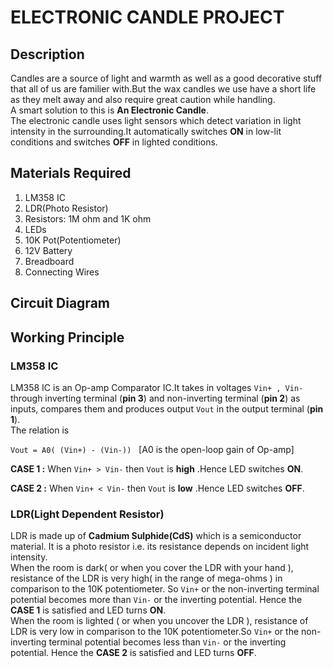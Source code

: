 # ELECTRONIC CANDLE PROJECT
## Description
Candles are a source of light and warmth as well as a good decorative stuff that all of us are familier with.But the wax candles we use have a short life as they melt away and also require great caution while handling.<br>
A smart solution to this is **An Electronic Candle**.<br>
The electronic candle uses light sensors which detect variation in light intensity in the surrounding.It automatically switches **ON** in low-lit conditions and switches **OFF** in lighted conditions. 
## Materials Required
1. LM358 IC
2. LDR(Photo Resistor)
3. Resistors: 1M ohm and 1K ohm
4. LEDs
5. 10K Pot(Potentiometer)
6. 12V Battery
7. Breadboard
8. Connecting Wires
## Circuit Diagram
## Working Principle

### LM358 IC 
LM358 IC is an Op-amp Comparator IC.It takes in voltages ```Vin+ , Vin-``` through inverting terminal (**pin 3**) and non-inverting terminal (**pin 2**) as inputs, compares them and produces output ```Vout``` in the output terminal (**pin 1**).<br>
The relation is<br>

```Vout = A0( (Vin+) - (Vin-))``` &nbsp;&nbsp;[A0 is the open-loop gain of Op-amp]<br>

**CASE 1 :** When ```Vin+ > Vin-``` then ```Vout``` is **high** .Hence LED switches **ON**.<br>

**CASE 2 :** When ```Vin+ < Vin-``` then ```Vout``` is **low** .Hence LED switches **OFF**.<br>

### LDR(Light Dependent Resistor)
LDR is made up of **Cadmium Sulphide(CdS)** which is a semiconductor material. It is a photo resistor i.e. its resistance depends on incident light intensity.<br>
When the room is dark( or when you cover the LDR with  your hand ), resistance of the LDR is very high( in the range of mega-ohms ) in comparison to the 10K potentiometer. So ```Vin+``` or the non-inverting terminal potential becomes more than ```Vin-``` or the inverting potential. Hence the **CASE 1** is satisfied and LED turns **ON**.<br>
When the room is lighted ( or when you uncover the LDR ), resistance of LDR is very low in comparison to the 10K potentiometer.So ```Vin+``` or the non-inverting terminal potential becomes less than ```Vin-``` or the inverting potential. Hence the **CASE 2** is satisfied and LED turns **OFF**.<br>



